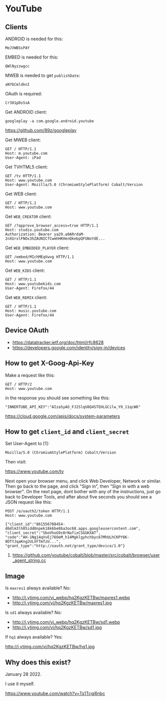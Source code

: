 # YouTube

## Clients

ANDROID is needed for this:

~~~
MeJVWBSsPAY
~~~

EMBED is needed for this:

~~~
QWlNyzzwgcc
~~~

MWEB is needed to get `publishDate`:

~~~
aN76CmldknI
~~~

OAuth is required:

~~~
Cr381pDsSsA
~~~

Get ANDROID client:

~~~
googleplay -a com.google.android.youtube
~~~

https://github.com/89z/googleplay

Get MWEB client:

~~~
GET / HTTP/1.1
Host: m.youtube.com
User-Agent: iPad
~~~

Get TVHTML5 client:

~~~
GET /tv HTTP/1.1
Host: www.youtube.com
User-Agent: Mozilla/5.0 (ChromiumStylePlatform) Cobalt/Version
~~~

Get WEB client:

~~~
GET / HTTP/1.1
Host: www.youtube.com
~~~

Get `WEB_CREATOR` client:

~~~
GET /?approve_browser_access=true HTTP/1.1
Host: studio.youtube.com
Authorization: Bearer ya29.a0ARrdaM-2nXUrxlFNOx3hZAUNICfCwmhHKHenQkebpQFGNoYdE...
~~~

Get `WEB_EMBEDDED_PLAYER` client:

~~~
GET /embed/MIchMEqVwvg HTTP/1.1
Host: www.youtube.com
~~~

Get `WEB_KIDS` client:

~~~
GET / HTTP/1.1
Host: www.youtubekids.com
User-Agent: Firefox/44
~~~

Get `WEB_REMIX` client:

~~~
GET / HTTP/1.1
Host: music.youtube.com
User-Agent: Firefox/44
~~~

## Device OAuth

- https://datatracker.ietf.org/doc/html/rfc8628
- https://developers.google.com/identity/sign-in/devices

## How to get X-Goog-Api-Key

Make a request like this:

~~~
GET / HTTP/2
Host: www.youtube.com
~~~

in the response you should see something like this:

~~~
"INNERTUBE_API_KEY":"AIzaSyAO_FJ2SlqU8Q4STEHLGCilw_Y9_11qcW8"
~~~

https://cloud.google.com/apis/docs/system-parameters

## How to get `client_id` and `client_secret`

Set User-Agent to [1]:

~~~
Mozilla/5.0 (ChromiumStylePlatform) Cobalt/Version
~~~

Then visit:

https://www.youtube.com/tv

Next open your browser menu, and click Web Developer, Network or similar. Then
go back to the page, and click "Sign in", then "Sign in with a web browser". On
the next page, dont bother with any of the instructions, just go back to
Developer Tools, and after about five seconds you should see a JSON request like
this:

~~~
POST /o/oauth2/token HTTP/1.1
Host: www.youtube.com

{"client_id":"861556708454-d6dlm3lh05idd8npek18k6be8ba3oc68.apps.googleusercontent.com",
"client_secret":"SboVhoG9s0rNafixCSGGKXAT",
"code":"AH-1Ng14qVvEj76OeM_h14Mgklgyhchbyc67MhULhCKPY6K-0DTYJqaKng2ULVFTmTzU...",
"grant_type":"http://oauth.net/grant_type/device/1.0"}
~~~

1. <https://github.com/youtube/cobalt/blob/master/src/cobalt/browser/user_agent_string.cc>

## Image

Is `maxres1` always available? No:

- <http://i.ytimg.com/vi_webp/hq2KgzKETBw/maxres1.webp>
- http://i.ytimg.com/vi/hq2KgzKETBw/maxres1.jpg

Is `sd1` always available? No:

- <http://i.ytimg.com/vi_webp/hq2KgzKETBw/sd1.webp>
- http://i.ytimg.com/vi/hq2KgzKETBw/sd1.jpg

If `hq1` always available? Yes:

http://i.ytimg.com/vi/hq2KgzKETBw/hq1.jpg

## Why does this exist?

January 28 2022.

I use it myself.

https://www.youtube.com/watch?v=Ts1Tcgj6nbc
